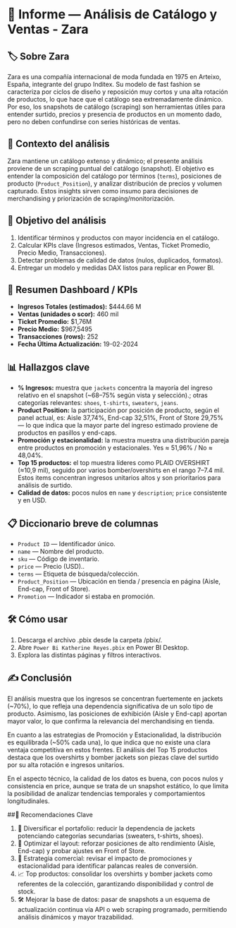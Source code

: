 # 📘 Informe — Análisis de Catálogo y Ventas - Zara

## 🏷️ Sobre Zara
Zara es una compañía internacional de moda fundada en 1975 en Arteixo, España, integrante del grupo Inditex. Su modelo de fast fashion se caracteriza por ciclos de diseño y reposición muy cortos y una alta rotación de productos, lo que hace que el catálogo sea extremadamente dinámico. Por eso, los snapshots de catálogo (scraping) son herramientas útiles para entender surtido, precios y presencia de productos en un momento dado, pero no deben confundirse con series históricas de ventas.

## 🧭 Contexto del análisis
Zara mantiene un catálogo extenso y dinámico; el presente análisis proviene de un scraping puntual del catálogo (snapshot). El objetivo es entender la composición del catálogo por términos (`terms`), posiciones de producto (`Product_Position`), y analizar distribución de precios y volumen capturado. Estos insights sirven como insumo para decisiones de merchandising y priorización de scraping/monitorización.

## 🎯 Objetivo del análisis

1. Identificar términos y productos con mayor incidencia en el catálogo.
2. Calcular KPIs clave (Ingresos estimados, Ventas, Ticket Promedio, Precio Medio, Transacciones).
3. Detectar problemas de calidad de datos (nulos, duplicados, formatos).
4. Entregar un modelo y medidas DAX listos para replicar en Power BI.


## 📌 Resumen Dashboard / KPIs 

* **Ingresos Totales (estimados):** \$444.66 M
* **Ventas (unidades o scor):** 460 mil
* **Ticket Promedio:** \$1,76M
* **Precio Medio:** \$967,5495
* **Transacciones (rows):** 252
* **Fecha Última Actualización:** 19-02-2024

## 📊 Hallazgos clave 

* **% Ingresos:** muestra que `jackets` concentra la mayoría del ingreso relativo en el snapshot (~68–75% según vista y selección).; otras categorías relevantes: `shoes`, `t-shirts`, `sweaters`, `jeans`.
* **Product Position:** la participación por posición de producto, según el panel actual, es: Aisle 37,74%, End-cap 32,51%, Front of Store 29,75% — lo que indica que la mayor parte del ingreso estimado proviene de productos en pasillos y end-caps.
* **Promoción y estacionalidad:** la muestra muestra una distribución pareja entre productos en promoción y estacionales. Yes ≈ 51,96% / No ≈ 48,04%.
* **Top 15 productos:** el top muestra líderes como PLAID OVERSHIRT (≈10,9 mil), seguido por varios bomber/overshirts en el rango 7–7.4 mil. Estos items concentran ingresos unitarios altos y son prioritarios para análisis de surtido.
* **Calidad de datos:** pocos nulos en `name` y `description`; `price` consistente y en USD.


## 📋 Diccionario breve de columnas

* `Product ID` — Identificador único.
* `name` — Nombre del producto.
* `sku` — Código de inventario.
* `price` — Precio (USD)..
* `terms` — Etiqueta de búsqueda/colección.
* `Product_Position` — Ubicación en tienda / presencia en página (Aisle, End-cap, Front of Store).
* `Promotion` — Indicador si estaba en promoción.


## 🛠 Cómo usar 

1. Descarga el archivo .pbix desde la carpeta /pbix/.
2. Abre `Power Bi Katherine Reyes.pbix` en Power BI Desktop.
3. Explora las distintas páginas y filtros interactivos.

## ✍️ Conclusión
El análisis muestra que los ingresos se concentran fuertemente en jackets (~70%), lo que refleja una dependencia significativa de un solo tipo de producto. Asimismo, las posiciones de exhibición (Aisle y End-cap) aportan mayor valor, lo que confirma la relevancia del merchandising en tienda.

En cuanto a las estrategias de Promoción y Estacionalidad, la distribución es equilibrada (~50% cada una), lo que indica que no existe una clara ventaja competitiva en estos frentes. El análisis del Top 15 productos destaca que los overshirts y bomber jackets son piezas clave del surtido por su alta rotación e ingresos unitarios.

En el aspecto técnico, la calidad de los datos es buena, con pocos nulos y consistencia en price, aunque se trata de un snapshot estático, lo que limita la posibilidad de analizar tendencias temporales y comportamientos longitudinales.

##🔑 Recomendaciones Clave

1. 👕 Diversificar el portafolio: reducir la dependencia de jackets potenciando categorías secundarias (sweaters, t-shirts, shoes).
2. 🛒 Optimizar el layout: reforzar posiciones de alto rendimiento (Aisle, End-cap) y probar ajustes en Front of Store.
3. 🎯 Estrategia comercial: revisar el impacto de promociones y estacionalidad para identificar palancas reales de conversión.
4. 📈 Top productos: consolidar los overshirts y bomber jackets como referentes de la colección, garantizando disponibilidad y control de stock.
5. 🛠️ Mejorar la base de datos: pasar de snapshots a un esquema de actualización continua vía API o web scraping programado, permitiendo análisis dinámicos y mayor trazabilidad.

